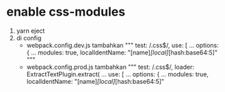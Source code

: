 # enable css-modules
1. yarn eject
2. di config
    - webpack.config.dev.js
        tambahkan
        """
        test: /\.css$/,
        use: [
        ...
            options: {
                ...
                modules: true,
                localIdentName: "[name]_[local]_[hash:base64:5]"
        """
    - webpack.config.prod.js
        tambahkan
        """
        test: /\.css$/,
        loader: ExtractTextPlugin.extract(
            ...
            use: [
                ...
                options: {
                    ...
                    modules: true, 
                    localIdentName: "[name]_[local]_[hash:base64:5]"


